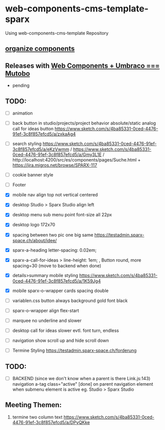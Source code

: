 # web-components-cms-template-sparx
Using web-components-cms-template Repository

## [organize components](https://wiki.migros.net/display/OCC/Web+Components+CMS+Template)

## Releases with [Web Components + Umbraco === Mutobo](http://mutobo.ch/)

- pending

## TODO:

  - [ ] animation
  - [ ] back button in studio/projects/project behavior absolute/static analog call for ideas button https://www.sketch.com/s/4ba85331-0ced-4476-91ef-3c8f857efcd5/a/zxkaAg4
  - [ ] search styling https://www.sketch.com/s/4ba85331-0ced-4476-91ef-3c8f857efcd5/a/eKzVwmm / https://www.sketch.com/s/4ba85331-0ced-4476-91ef-3c8f857efcd5/a/Gmy3L1E / http://localhost:4200/src/es/components/pages/Suche.html + https://jira.migros.net/browse/SPARX-117
  - [ ] cookie banner style
  - [ ] Footer

  - [x] mobile nav align top not vertical centered
  - [x] desktop Studio > Sparx Studio align left
  - [x] desktop menu sub menu point font-size all 22px
  - [x] desktop logo 172x70
  - [x] spacing between two pic one big same https://testadmin.sparx-space.ch/about/idee/
  - [x] sparx-a-heading     letter-spacing: 0.02em;
  - [x] sparx-a-call-for-ideas > line-height: 1em; , Button round, more spacing=30 (move to backend when done)
  - [x] details>summary mobile styling https://www.sketch.com/s/4ba85331-0ced-4476-91ef-3c8f857efcd5/a/1K59Jg4
  - [x] mobile sparx-o-wrapper cards spacing double
  - [ ] variablen.css button always background gold font black
  - [ ] sparx-o-wrapper align flex-start
  - [ ] marquee no underline and slower
  - [ ] desktop call for ideas slower evtl. font turn, endless
  - [ ] navigation show scroll up and hide scroll down
  - [ ] Termine Styling https://testadmin.sparx-space.ch/forderung

## TODO:

  - [ ] BACKEND (since we don't know when a parent is there Link.js:143) navigation a-tag class="active" [done] on parent navigation element when submenu element is active eg. Studio > Sparx Studio

## Meeting Themen:

1. termine two column text https://www.sketch.com/s/4ba85331-0ced-4476-91ef-3c8f857efcd5/a/DPyQKke
